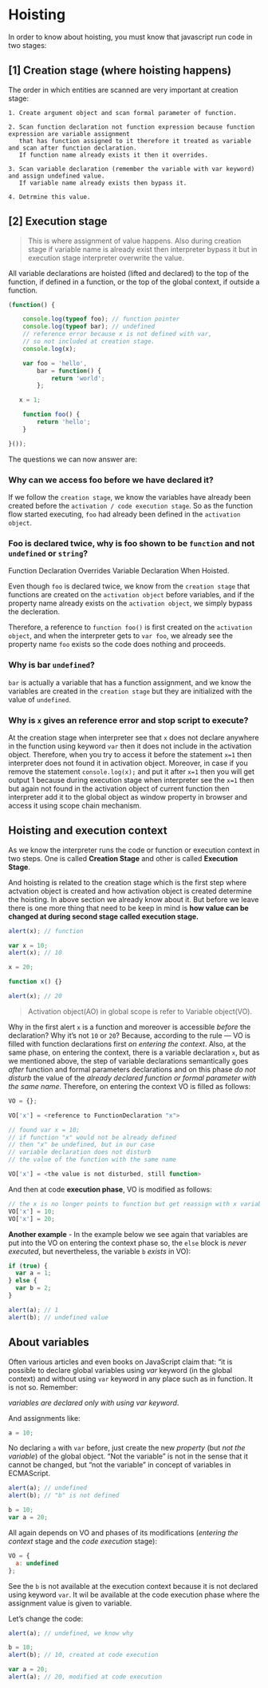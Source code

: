 # Hoisting

In order to know about hoisting, you must know that javascript run code in two stages:

## [1] Creation stage (where hoisting happens)

The order in which entities are scanned are very important at creation stage:

```
1. Create argument object and scan formal parameter of function.

2. Scan function declaration not function expression because function expression are variable assignment
   that has function assigned to it therefore it treated as variable and scan after function declaration.
   If function name already exists it then it overrides.

3. Scan variable declaration (remember the variable with var keyword) and assign undefined value.
   If variable name already exists then bypass it.

4. Detrmine this value.
```

## [2] Execution stage

> This is where assignment of value happens. Also during creation stage if variable name is already exist then interpreter bypass it but in execution stage interpreter overwrite the value.

All variable declarations are hoisted (lifted and declared) to the top of the function, if defined in a function, or the top of the global context, if outside a function.

```js
(function() {

    console.log(typeof foo); // function pointer
    console.log(typeof bar); // undefined
    // reference error because x is not defined with var,
    // so not included at creation stage.
    console.log(x);

    var foo = 'hello',
        bar = function() {
            return 'world';
        };

   x = 1;

    function foo() {
        return 'hello';
    }

}());
```

The questions we can now answer are:

### Why can we access foo before we have declared it?

  If we follow the `creation stage`, we know the variables have already been created before the `activation / code execution stage`. So as the function flow started executing, `foo` had already been defined in the `activation object`.

### Foo is declared twice, why is foo shown to be `function` and not `undefined` or `string`?

  Function Declaration Overrides Variable Declaration When Hoisted.

  Even though `foo` is declared twice, we know from the `creation stage` that functions are created on the `activation object` before variables, and if the property name already exists on the `activation object`, we simply bypass the decleration.

  Therefore, a reference to `function foo()` is first created on the `activation object`, and when the interpreter gets to `var foo`, we already see the property name `foo` exists so the code does nothing and proceeds.

### Why is bar `undefined`?

  `bar` is actually a variable that has a function assignment, and we know the variables are created in the `creation stage` but they are initialized with the value of `undefined`.

### Why is `x` gives an reference error and stop script to execute?

  At the creation stage when interpreter see that `x` does not declare anywhere in the function using keyword `var` then it does not include in the activation object. Therefore, when you try to access it before the statement `x=1` then interpreter does not found it in activation object. Moreover, in case if you remove the statement `console.log(x);` and put it after `x=1` then you will get output 1 because during execution stage when interpreter see the `x=1` then but again not found in the activation object of current function then interpreter add it to the global object as window property in browser and access it using scope chain mechanism.

## Hoisting and execution context

As we know the interpreter runs the code or function or execution context in two steps. One is called **Creation Stage** and other is called **Execution Stage**.

And hoisting is related to the creation stage which is the first step where actvation object is created and how activation object is created determine the hoisting. In above section we already know about it. But before we leave there is one more thing that need to be keep in mind is **how value can be changed at during second stage called execution stage.**

```js
alert(x); // function

var x = 10;
alert(x); // 10

x = 20;

function x() {}

alert(x); // 20
```

> Activation object(AO) in global scope is refer to Variable object(VO).

Why in the first alert `x` is a function and moreover is accessible _before_ the declaration? Why it’s not `10` or `20`? Because, according to the rule — VO is filled with function declarations first _on entering the context_. Also, at the same phase, on entering the context, there is a variable declaration `x`, but as we mentioned above, the step of variable declarations semantically goes _after_ function and formal parameters declarations and on this phase _do not disturb_ the value of the _already declared function or formal parameter with the same name_. Therefore, on entering the context VO is filled as follows:

```js
VO = {};

VO['x'] = <reference to FunctionDeclaration "x">

// found var x = 10;
// if function "x" would not be already defined
// then "x" be undefined, but in our case
// variable declaration does not disturb
// the value of the function with the same name

VO['x'] = <the value is not disturbed, still function>
```

And then at code **execution phase**, VO is modified as follows:

```js
// the x is no longer points to function but get reassign with x variable.
VO['x'] = 10;
VO['x'] = 20;
```

**Another example** - In the example below we see again that variables are put into the VO on entering the context phase so, the `else` block is _never executed_, but nevertheless, the variable `b` _exists_ in VO):

```js
if (true) {
  var a = 1;
} else {
  var b = 2;
}

alert(a); // 1
alert(b); // undefined value
```

## About variables

Often various articles and even books on JavaScript claim that: “it is possible to declare global variables using _var_ keyword (in the global context) and without using `var` keyword in any place such as in function. It is not so. Remember:

_variables are declared only with using var keyword_.

And assignments like:

```js
a = 10;
```

No declaring `a` with `var` before, just create the new _property_ (but _not the variable_) of the global object. “Not the variable” is not in the sense that it cannot be changed, but “not the variable” in concept of variables in ECMAScript.

```js
alert(a); // undefined
alert(b); // "b" is not defined

b = 10;
var a = 20;
```

All again depends on VO and phases of its modifications (_entering the context_ stage and the _code execution_ stage):

```js
VO = {
  a: undefined
};
```

See the `b` is not available at the execution context because it is not declared using keyword `var`. It wil be available at the code execution phase where the assignment value is given to variable.

Let’s change the code:

```js
alert(a); // undefined, we know why

b = 10;
alert(b); // 10, created at code execution

var a = 20;
alert(a); // 20, modified at code execution
```
